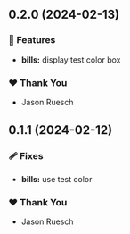 ## 0.2.0 (2024-02-13)


### 🚀 Features

- **bills:** display test color box


### ❤️  Thank You

- Jason Ruesch

## 0.1.1 (2024-02-12)


### 🩹 Fixes

- **bills:** use test color


### ❤️  Thank You

- Jason Ruesch